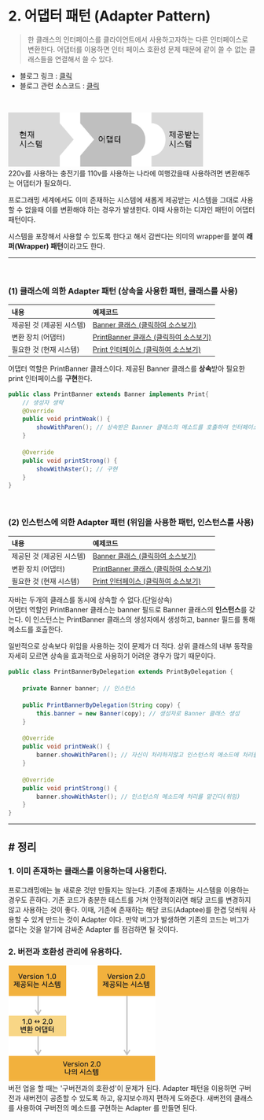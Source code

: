 # 2. 어댑터 패턴 (Adapter Pattern)
>한 클래스의 인터페이스를 클라이언트에서 사용하고자하는 다른 인터페이스로 변환한다. 어댑터를 이용하면 인터 페이스 호환성 문제 때문에 같이 쓸 수 없는 클래스들을 연결해서 쓸 수 있다.

* 블로그 링크 : [클릭](https://gymdev.tistory.com/24)
* 블로그 관련 소스코드 : [클릭](https://github.com/jmr10200/design-pattern/tree/master/src/main/java/hello/example/designpattern/adapter/duck)

<br>

<img src="img/adapter-1.png" width="400px" title="시스템이 딱 맞아서 사용하기 어려울 때는 변환기(어댑터)가 필요하다" alt="adapter-1"></img><br/>
220v를 사용하는 충전기를 110v를 사용하는 나라에 여행갔을때 사용하려면 변환해주는 어댑터가 필요하다. <br>

프로그래밍 세계에서도 이미 존재하는 시스템에 새롭게 제공받는 시스템을 그대로 사용할 수 없을때 이를 변환해야 하는 경우가 발생한다. 이때 사용하는 디자인 패턴이 어댑터 패턴이다. <br>

시스템을 포장해서 사용할 수 있도록 한다고 해서 감싼다는 의미의 wrapper를 붙여 **래퍼(Wrapper) 패턴**이라고도 한다.

<hr>

<br>

### (1) 클래스에 의한 Adapter 패턴 (상속을 사용한 패턴, 클래스를 사용)

| **내용**          | **예제코드**                                                                                                         |
|:----------------|:-----------------------------------------------------------------------------------------------------------------|
| 제공된 것 (제공된 시스템) | [Banner 클래스 (클릭하여 소스보기)](../src/main/java/hello/example/designpattern/adapter/yuki/Banner.java)                  |
| 변환 장치 (어댑터)     | [PrintBanner 클래스 (클릭하여 소스보기)](../src/main/java/hello/example/designpattern/adapter/yuki/extend/PrintBanner.java) |
| 필요한 것 (현재 시스템)  | [Print 인터페이스 (클릭하여 소스보기)](../src/main/java/hello/example/designpattern/adapter/yuki/extend/Print.java)           |

어댑터 역할은 PrintBanner 클래스이다. 제공된 Banner 클래스를 **상속**받아 필요한 print 인터페이스를 **구현**한다.
```java
public class PrintBanner extends Banner implements Print{
    // 생성자 생략
    @Override
    public void printWeak() {
        showWithParen(); // 상속받은 Banner 클래스의 메소드를 호출하여 인터페이스를 구현
    }

    @Override
    public void printStrong() {
        showWithAster(); // 구현
    }
}
```

<br>

### (2) 인스턴스에 의한 Adapter 패턴 (위임을 사용한 패턴, 인스턴스를 사용)

| **내용**          | **예제코드**                                                                                                                         |
|:----------------|:---------------------------------------------------------------------------------------------------------------------------------|
| 제공된 것 (제공된 시스템) | [Banner 클래스 (클릭하여 소스보기)](../src/main/java/hello/example/designpattern/adapter/yuki/Banner.java)                                  |
| 변환 장치 (어댑터)     | [PrintBanner 클래스 (클릭하여 소스보기)](../src/main/java/hello/example/designpattern/adapter/yuki/delegation/PrintBannerByDelegation.java) |
| 필요한 것 (현재 시스템)  | [Print 인터페이스 (클릭하여 소스보기)](../src/main/java/hello/example/designpattern/adapter/yuki/delegation/PrintByDelegation.java)           |

자바는 두개의 클래스를 동시에 상속할 수 없다.(단일상속) <br>
어댑터 역할인 PrintBanner 클래스는 banner 필드로 Banner 클래스의 **인스턴스**를 갖는다. 이 인스턴스는 PrintBanner 클래스의 생성자에서 생성하고, banner 필드를 통해 메소드를 호출한다.
<br>

일반적으로 상속보다 위임을 사용하는 것이 문제가 더 적다. 상위 클래스의 내부 동작을 자세히 모르면 상속을 효과적으로 사용하기 어려운 경우가 많기 때문이다.

```java
public class PrintBannerByDelegation extends PrintByDelegation {

    private Banner banner; // 인스턴스

    public PrintBannerByDelegation(String copy) {
        this.banner = new Banner(copy); // 생성자로 Banner 클래스 생성
    }

    @Override
    public void printWeak() {
        banner.showWithParen(); // 자신이 처리하지않고 인스턴스의 메소드에 처리를 맡긴다(위임)
    }

    @Override
    public void printStrong() {
        banner.showWithAster(); // 인스턴스의 메소드에 처리를 맡긴다(위임)
    }
}
```

<hr>


## # 정리
### 1. 이미 존재하는 클래스를 이용하는데 사용한다.
프로그래밍에는 늘 새로운 것만 만들지는 않는다. 기존에 존재하는 시스템을 이용하는 경우도 흔하다. 기존 코드가 충분한 테스트를 거쳐 안정적이라면 해당 코드를 변경하지 않고 사용하는 것이 좋다.
이때, 기존에 존재하는 해당 코드(Adaptee)를 한겹 덧씌워 사용할 수 있게 만드는 것이 Adapter 이다. 만약 버그가 발생하면 기존의 코드는 버그가 없다는 것을 알기에 감싸준 Adapter 를 점검하면 될 것이다.

### 2. 버전과 호환성 관리에 유용하다.
<img src="img/adapter-2.png" width="300px" title="어댑터는 버전과 호환성 관리에 유용하다." alt="adapter-2"></img><br/>
버전 업을 할 때는 '구버전과의 호환성'이 문제가 된다. Adapter 패턴을 이용하면 구버전과 새버전이 공존할 수 있도록 하고, 유지보수까지 편하게 도와준다. 새버전의 클래스를 사용하여 구버전의 메소드를 구현하는 Adapter 를 만들면 된다.
